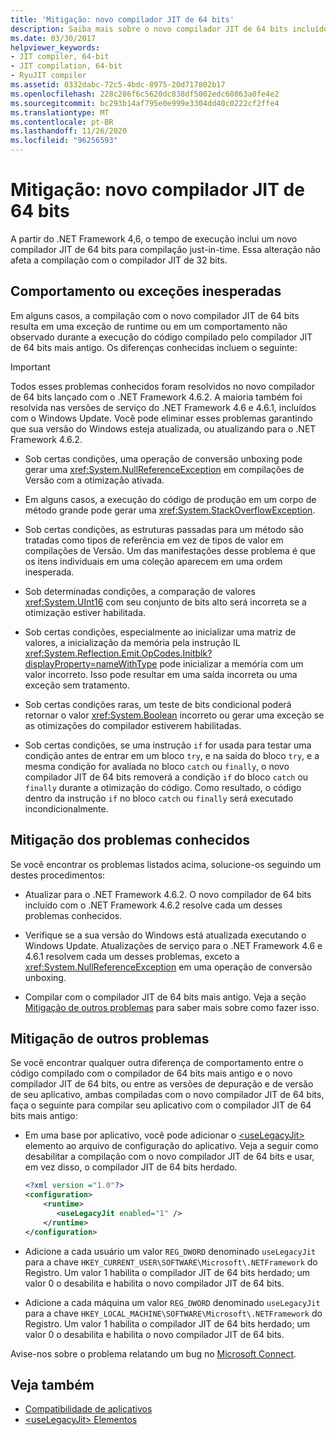 ```yaml
---
title: 'Mitigação: novo compilador JIT de 64 bits'
description: Saiba mais sobre o novo compilador JIT de 64 bits incluído no .NET Framework 4,6 e comportamento inesperado ou exceções que podem ocorrer durante a compilação.
ms.date: 03/30/2017
helpviewer_keywords:
- JIT compiler, 64-bit
- JIT compilation, 64-bit
- RyuJIT compiler
ms.assetid: 0332dabc-72c5-4bdc-8975-20d717802b17
ms.openlocfilehash: 228c286f6c5620dc838df5002edc60863a0fe4e2
ms.sourcegitcommit: bc293b14af795e0e999e3304dd40c0222cf2ffe4
ms.translationtype: MT
ms.contentlocale: pt-BR
ms.lasthandoff: 11/26/2020
ms.locfileid: "96256593"
---
```

# <a name="mitigation-new-64-bit-jit-compiler"></a>Mitigação: novo compilador JIT de 64 bits

A partir do .NET Framework 4,6, o tempo de execução inclui um novo compilador JIT de 64 bits para compilação just-in-time. Essa alteração não afeta a compilação com o compilador JIT de 32 bits.  
  
## <a name="unexpected-behavior-or-exceptions"></a>Comportamento ou exceções inesperadas  

 Em alguns casos, a compilação com o novo compilador JIT de 64 bits resulta em uma exceção de runtime ou em um comportamento não observado durante a execução do código compilado pelo compilador JIT de 64 bits mais antigo. Os diferenças conhecidas incluem o seguinte:  
  
> [!IMPORTANT]
> Todos esses problemas conhecidos foram resolvidos no novo compilador de 64 bits lançado com o .NET Framework 4.6.2. A maioria também foi resolvida nas versões de serviço do .NET Framework 4.6 e 4.6.1, incluídos com o Windows Update. Você pode eliminar esses problemas garantindo que sua versão do Windows esteja atualizada, ou atualizando para o .NET Framework 4.6.2.  
  
- Sob certas condições, uma operação de conversão unboxing pode gerar uma <xref:System.NullReferenceException> em compilações de Versão com a otimização ativada.  
  
- Em alguns casos, a execução do código de produção em um corpo de método grande pode gerar uma <xref:System.StackOverflowException>.  
  
- Sob certas condições, as estruturas passadas para um método são tratadas como tipos de referência em vez de tipos de valor em compilações de Versão. Um das manifestações desse problema é que os itens individuais em uma coleção aparecem em uma ordem inesperada.  
  
- Sob determinadas condições, a comparação de valores <xref:System.UInt16> com seu conjunto de bits alto será incorreta se a otimização estiver habilitada.  
  
- Sob certas condições, especialmente ao inicializar uma matriz de valores, a inicialização da memória pela instrução IL <xref:System.Reflection.Emit.OpCodes.Initblk?displayProperty=nameWithType> pode inicializar a memória com um valor incorreto. Isso pode resultar em uma saída incorreta ou uma exceção sem tratamento.  
  
- Sob certas condições raras, um teste de bits condicional poderá retornar o valor <xref:System.Boolean> incorreto ou gerar uma exceção se as otimizações do compilador estiverem habilitadas.  
  
- Sob certas condições, se uma instrução `if` for usada para testar uma condição antes de entrar em um bloco `try`, e na saída do bloco `try`, e a mesma condição for avaliada no bloco `catch` ou `finally`, o novo compilador JIT de 64 bits removerá a condição `if` do bloco `catch` ou `finally` durante a otimização do código. Como resultado, o código dentro da instrução `if` no bloco `catch` ou `finally` será executado incondicionalmente.  
  
<a name="General"></a>

## <a name="mitigation-of-known-issues"></a>Mitigação dos problemas conhecidos  

 Se você encontrar os problemas listados acima, solucione-os seguindo um destes procedimentos:  
  
- Atualizar para o .NET Framework 4.6.2. O novo compilador de 64 bits incluído com o .NET Framework 4.6.2 resolve cada um desses problemas conhecidos.  
  
- Verifique se a sua versão do Windows está atualizada executando o Windows Update. Atualizações de serviço para o .NET Framework 4.6 e 4.6.1 resolvem cada um desses problemas, exceto a <xref:System.NullReferenceException> em uma operação de conversão unboxing.  
  
- Compilar com o compilador JIT de 64 bits mais antigo. Veja a seção [Mitigação de outros problemas](#Other) para saber mais sobre como fazer isso.  
  
<a name="Other"></a>

## <a name="mitigation-of-other-issues"></a>Mitigação de outros problemas  

 Se você encontrar qualquer outra diferença de comportamento entre o código compilado com o compilador de 64 bits mais antigo e o novo compilador JIT de 64 bits, ou entre as versões de depuração e de versão de seu aplicativo, ambas compiladas com o novo compilador JIT de 64 bits, faça o seguinte para compilar seu aplicativo com o compilador JIT de 64 bits mais antigo:  
  
- Em uma base por aplicativo, você pode adicionar o [\<useLegacyJit>](../configure-apps/file-schema/runtime/uselegacyjit-element.md) elemento ao arquivo de configuração do aplicativo. Veja a seguir como desabilitar a compilação com o novo compilador JIT de 64 bits e usar, em vez disso, o compilador JIT de 64 bits herdado.  
  
    ```xml  
    <?xml version ="1.0"?>  
    <configuration>  
        <runtime>  
           <useLegacyJit enabled="1" />  
        </runtime>  
    </configuration>  
    ```  
  
- Adicione a cada usuário um valor `REG_DWORD` denominado `useLegacyJit` para a chave `HKEY_CURRENT_USER\SOFTWARE\Microsoft\.NETFramework` do Registro. Um valor 1 habilita o compilador JIT de 64 bits herdado; um valor 0 o desabilita e habilita o novo compilador JIT de 64 bits.  
  
- Adicione a cada máquina um valor `REG_DWORD` denominado `useLegacyJit` para a chave `HKEY_LOCAL_MACHINE\SOFTWARE\Microsoft\.NETFramework` do Registro. Um valor 1 habilita o compilador JIT de 64 bits herdado; um valor 0 o desabilita e habilita o novo compilador JIT de 64 bits.  
  
 Avise-nos sobre o problema relatando um bug no [Microsoft Connect](https://connect.microsoft.com/VisualStudio).  
  
## <a name="see-also"></a>Veja também

- [Compatibilidade de aplicativos](application-compatibility.md)
- [\<useLegacyJit> Elementos](../configure-apps/file-schema/runtime/uselegacyjit-element.md)
